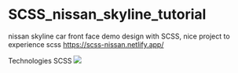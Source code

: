 # SCSS_nissan_skyline_tutorial
nissan skyline car front face demo design with SCSS, nice project to experience scss
https://scss-nissan.netlify.app/

Technologies
SCSS
![](https://github.com/muratavci05/SCSS_nissan_skyline_tutorial/blob/0cf498390aee5f2deb43ce7b879127c5932074a4/images/scss-nissan.gif)
